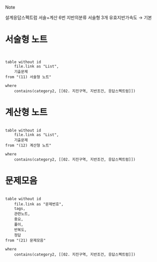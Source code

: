 
> [!NOTE]
> 설계응답스펙트럼 서술+계산 6번
> 지반의분류 서술형 3개
> 유효지반가속도 → 기본
> 

# 서술형 노트
```dataview


table without id
	file.link as "List",
	기출문제
from "(11) 서술형 노트"

where
	contains(category2, [[02. 지진구역, 지반조건, 응답스펙트럼]])

```
# 계산형 노트
```dataview

table without id
	file.link as "List",
	기출문제
from "(12) 계산형 노트"

where
	contains(category2, [[02. 지진구역, 지반조건, 응답스펙트럼]])

```
# 문제모음
```dataview

table without id
	file.link as "문제번호",
	tags,
	관련노트,
	중요,
	풀이,
	반복도,
	정답
from "(21) 문제모음"

where
	contains(category2, [[02. 지진구역, 지반조건, 응답스펙트럼]])

```